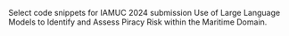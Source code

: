 Select code snippets for IAMUC 2024 submission Use of Large Language Models to Identify and Assess Piracy Risk within the Maritime Domain.

